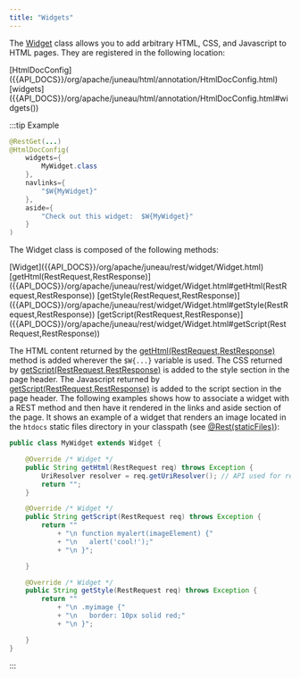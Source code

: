 ```yaml
---
title: "Widgets"
---
```


The [Widget]({{API_DOCS}}/org/apache/juneau/rest/widget/Widget.html) class allows you to add arbitrary HTML, CSS, and Javascript to HTML pages.
They are registered in the following location:

<tree>
<node-0><java-annotation>[HtmlDocConfig]({{API_DOCS}}/org/apache/juneau/html/annotation/HtmlDocConfig.html)</java-annotation></node-0>
<node-1><java-method-annotation>[widgets]({{API_DOCS}}/org/apache/juneau/html/annotation/HtmlDocConfig.html#widgets())</java-method-annotation></node-1>
</tree>

:::tip Example
```java
@RestGet(...)
@HtmlDocConfig(
    widgets={
        MyWidget.class
    },
    navlinks={
        "$W{MyWidget}"
    },
    aside={
        "Check out this widget:  $W{MyWidget}"
    }
)
```

The Widget class is composed of the following methods:

<tree>
<node-0><java-class>[Widget]({{API_DOCS}}/org/apache/juneau/rest/widget/Widget.html)</java-class></node-0>
<node-1><java-method>[getHtml(RestRequest,RestResponse)]({{API_DOCS}}/org/apache/juneau/rest/widget/Widget.html#getHtml(RestRequest,RestResponse))</java-method></node-1>
<node-1><java-method>[getStyle(RestRequest,RestResponse)]({{API_DOCS}}/org/apache/juneau/rest/widget/Widget.html#getStyle(RestRequest,RestResponse))</java-method></node-1>
<node-1><java-method>[getScript(RestRequest,RestResponse)]({{API_DOCS}}/org/apache/juneau/rest/widget/Widget.html#getScript(RestRequest,RestResponse))</java-method></node-1>
</tree>

The HTML content returned by the [getHtml(RestRequest,RestResponse)]({{API_DOCS}}/org/apache/juneau/rest/widget/Widget.html#getHtml(RestRequest,RestResponse))
method is added wherever the `$W{...}` variable is used.
The CSS returned by [getScript(RestRequest,RestResponse)]({{API_DOCS}}/org/apache/juneau/rest/widget/Widget.html#getScript(RestRequest,RestResponse))
is added to the style section in the page header.
The Javascript returned by [getScript(RestRequest,RestResponse)]({{API_DOCS}}/org/apache/juneau/rest/widget/Widget.html#getScript(RestRequest,RestResponse))
is added to the script section in the page header.
The following examples shows how to associate a widget with a REST method and then have it rendered in the links
and aside section of the page.
It shows an example of a widget that renders an image located in the `htdocs` static files
directory in your classpath (see [@Rest(staticFiles)]({{API_DOCS}}/org/apache/juneau/rest/annotation/Rest.html#staticFiles())):

```java
public class MyWidget extends Widget {

    @Override /* Widget */
    public String getHtml(RestRequest req) throws Exception {
        UriResolver resolver = req.getUriResolver(); // API used for resolving URIs.
        return "";
    }

    @Override /* Widget */
    public String getScript(RestRequest req) throws Exception {
        return ""
            + "\n function myalert(imageElement) {"
            + "\n 	alert('cool!');"
            + "\n }";

    }

    @Override /* Widget */
    public String getStyle(RestRequest req) throws Exception {
        return ""
            + "\n .myimage {"
            + "\n 	border: 10px solid red;"
            + "\n }";

    }
}
```
:::